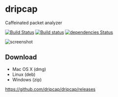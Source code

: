 # dripcap

Caffeinated packet analyzer

[![Build Status](https://travis-ci.org/dripcap/dripcap.svg?branch=master)](https://travis-ci.org/dripcap/dripcap)
[![Build status](https://ci.appveyor.com/api/projects/status/rbw0hgmguohnrgfi/branch/master?svg=true)](https://ci.appveyor.com/project/h2so5/dripcap/branch/master)
[![dependencies Status](https://david-dm.org/dripcap/dripcap/status.svg)](https://david-dm.org/dripcap/dripcap)

![screenshot](https://github.com/h2so5/dripcap/blob/master/images/screenshot.png)

## Download

- Mac OS X (dmg)
- Linux (deb)
- Windows (zip)

https://github.com/dripcap/dripcap/releases
